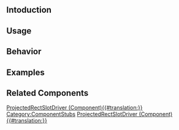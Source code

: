 <languages></languages> <translate>

## Intoduction

## Usage

## Behavior

## Examples

## Related Components

</translate>

[ProjectedRectSlotDriver
(Component){{#translation:}}](Category:Components{{#translation:}} "wikilink")
[Category:ComponentStubs](Category:ComponentStubs "wikilink")
[ProjectedRectSlotDriver
(Component){{#translation:}}](Category:Components:UIX:Utility{{#translation:}} "wikilink")